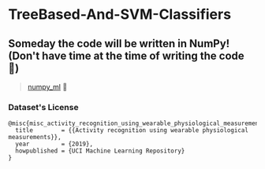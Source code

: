 # TreeBased-And-SVM-Classifiers

## Someday the code will be written in NumPy! (Don't have time at the time of writing the code 🥺)
> [numpy_ml](https://github.com/ddbourgin/numpy-ml) 🥺

### Dataset's License
```
@misc{misc_activity_recognition_using_wearable_physiological_measurements_552,
  title        = {{Activity recognition using wearable physiological measurements}},
  year         = {2019},
  howpublished = {UCI Machine Learning Repository}
}
```


